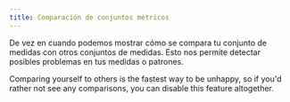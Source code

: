 ```yaml
---
title: Comparación de conjuntos métricos
---
```


De vez en cuando podemos mostrar cómo se compara tu conjunto de medidas con otros conjuntos de medidas. Esto nos permite detectar posibles problemas en tus medidas o patrones.

Comparing yourself to others is the fastest way to be unhappy, so if you'd rather not see any comparisons, you can disable this feature altogether.
